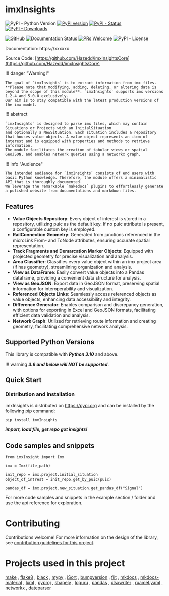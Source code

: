# imxInsights
![PyPI - Python Version](https://img.shields.io/pypi/pyversions/imxInsights)
[![PyPI version](https://badge.fury.io/py/imxInsights.svg)](https://pypi.org/project/imxInsights)
[![PyPI - Status](https://img.shields.io/pypi/status/imxInsights)](https://pypi.org/project/imxInsights/)
[![PyPI - Downloads](https://img.shields.io/pypi/dm/imxInsights)](https://pypi.org/project/imxInsights)

[![GitHub](https://badgen.net/badge/icon/github?icon=github&label)](https://github.com)
[![Documentation Status](https://readthedocs.org/projects/ansicolortags/badge/?version=latest)](http://ansicolortags.readthedocs.io/?badge=latest)
[![PRs Welcome](https://img.shields.io/badge/PRs-welcome-brightgreen.svg?style=flat-square)](http://makeapullrequest.com)
![PyPI - License](https://img.shields.io/pypi/l/imxInsights)

Documentation: https://xxxxxx

Source Code: [https://github.com/Hazedd/imxInsightsCore](https://github.com/Hazedd/imxInsightsCore)

!!! danger "Warning!" 
    
    The goal of `imxInsights` is to extract information from imx files. **Please note that modifying, adding, deleting, or altering data is beyond the scope of this module**. `imxInsights` supports imx versions 1.2.4 and 5.0.0 exclusively. 
    Our aim is to stay compatible with the latest production versions of the imx model.

!!! abstract
    
    `imxInsights` is designed to parse imx files, which may contain Situations or Projects with an InitialSituation 
    and optionally a NewSituation. Each situation includes a repository that houses value objects. A value object represents an item of interest and is equipped with properties and methods to retrieve information. 
    The module facilitates the creation of tabular views or spatial GeoJSON, and enables network queries using a networkx graph.


!!! info "Audience"
    
    The intended audience for `imxInsights` consists of end users with basic Python knowledge. Therefore, the module offers a minimalistic API that is thoroughly documented. 
    We leverage the remarkable `makedocs` plugins to effortlessly generate a polished website from documentations and markdown files.


## Features
- **Value Objects Repository**: Every object of interest is stored in a repository, utilizing puic as the default key. If no puic attribute is present, a configurable custom key is employed.
- **RailConnection Geometry**: Generated from junctions referenced in the microLink From- and ToNode attributes, ensuring accurate spatial representation.
- **Track Fragments and Demarcation Marker Objects**: Equipped with projected geometry for precise visualization and analysis.
- **Area Classifier**: Classifies every value object within an imx project area (if has geometry), streamlining organization and analysis.
- **View as DataFrame**: Easily convert value objects into a Pandas dataframe, providing a convenient data structure for analysis.
- **View as GeoJSON**: Export data in GeoJSON format, preserving spatial information for interoperability and visualization.
- **Referenced Objects Links**: Seamlessly access referenced objects as value objects, enhancing data accessibility and integrity.
- **Difference Generator**: Enables comparison and discrepancy generation, with options for exporting in Excel and GeoJSON formats, facilitating efficient data validation and analysis.
- **Network Graph**: Utilized for retrieving route information and creating geometry, facilitating comprehensive network analysis.

## Supported Python Versions
This library is compatible with ***Python 3.10*** and above. 

!!! warning
    ***3.9 and below will NOT be supported***.


## Quick Start

### Distribution and installation
imxInsights is distributed on https://pypi.org and can be installed by the following pip command:

``pip install imxInsights``

***import, load file, get repo got insights!***

## Code samples and snippets
```
from imxInsight import Imx

imx = Imx(file_path)

init_repo = imx.project.initial_situation
object_of_intrest = init_repo.get_by_puic(puic)

pandas_df = imx.project.new_situation.get_pandas_df("Signal")
```

For more code samples and snippets in the example section / folder and use the api reference for exploration.


# Contributing
Contributions welcome! For more information on the design of the library, see [contribution guidelines for this project](CONTRIBUTING.md).


#  Projects used in this project
[make](https://www.gnu.org/software/make/manual/make.html)
, [flake8](https://flake8.pycqa.org/en/latest/)
, [black](https://github.com/psf/black)
, [mypy](https://mypy.readthedocs.io/en/stable/)
, [iSort](https://github.com/PyCQA/isort)
, [bumpversion](https://github.com/peritus/bumpversion)
, [flit](https://flit.pypa.io/en/latest/)
, [mkdocs](https://www.mkdocs.org/)
, [mkdocs-material](https://squidfunk.github.io/mkdocs-material/)
, [lxml](https://lxml.de/)
, [pyproj](https://pypi.org/project/pyproj/)
, [shapely](https://pypi.org/project/shapely/)
, [loguru](https://pypi.org/project/loguru/)
, [pandas](https://pandas.pydata.org/)
, [xlsxwriter](https://pypi.org/project/XlsxWriter/)
, [ruamel.yaml](https://pypi.org/project/ruamel.yaml/)
, [networkx](https://pypi.org/project/networkx/)
, [dateparser](https://pypi.org/project/dateparser/)


